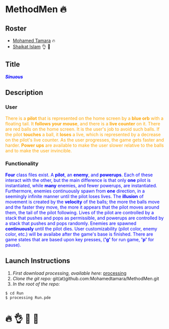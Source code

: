 # MethodMen :fire:
## Roster
* [Mohamed Tamara](https://github.com/Mohamedtamara) :fire:
* [Shaikat Islam](https://github.com/shaikat9000) :ok_hand: :clap:
## Title
<span style="color:blue">*__Sinuous__*</span>
## Description
### User
<span style="color:orange">There is a **pilot** that is represented on the home screen by a **blue orb** with a floating tail. It **follows your mouse**, and there is a **live counter** on it. There are red balls on the home screen. It is the user's job to avoid such balls. If the pilot **touches** a ball, it **loses** a live, which is represented by a decrease on the pilot's live counter. As the user progresses, the game gets faster and harder. **Power ups** are available to make the user slower relative to the balls and to make the user invincible.</span>

### Functionality
<span style="color:blue">**Four** class files exist. A **pilot**, an **enemy**, and **powerups**. Each of these interact with the other, but the main difference is that only **one** pilot is instantiated, while **many** enemies, and fewer powerups, are instantiated. Furthermore, enemies continuously spawn from **one** direction, in a seemingly infinite manner until the pilot loses lives. The **illusion** of movement is created by the **velocity** of the balls; the more the balls move and the faster they move, the more it appears that the pilot moves around them, the tail of the pilot following. Lives of the pilot are controlled by a stack that pushes and pops as permissible, and powerups are controlled by a stack that pushes and pops randomly. Enemies are spawned **continuously** until the pilot dies. User customizability (pilot color, enemy color, etc.) will be availabe after the game's base is finished. There are game states that are based upon key presses, (**'g'** for run game, **'p'** for pause).</span>

## Launch Instructions
1. *First download processing, available here:* [processing](https://processing.org/download/)
2. *Clone the git repo:* git(at)github.com:Mohamedtamara/MethodMen.git
3. *In the root of the repo:*
```shell
$ cd Run
$ processing Run.pde
```
# :fire: :ok_hand: :clap: :pray:







 



